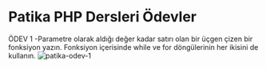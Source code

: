 # Patika PHP Dersleri Ödevler
ÖDEV 1
-Parametre olarak aldığı değer kadar satırı olan bir üçgen çizen bir fonksiyon yazın. Fonksiyon içerisinde while ve for döngülerinin her ikisini de kullanın.
![patika-odev-1](https://user-images.githubusercontent.com/91225061/202121099-f1614ac8-4028-48d3-80b0-4ffb8d1abb6a.png)

